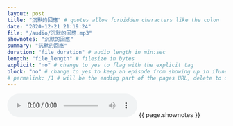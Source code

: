 ```yaml
---
layout: post
title: "沉默的回應" # quotes allow forbidden characters like the colon
date: "2020-12-21 21:19:24"
file: "/audio/沉默的回應.mp3"
shownotes: "沉默的回應"
summary: "沉默的回應"
duration: "file_duration" # audio length in min:sec
length: "file_length" # filesize in bytes
explicit: "no" # change to yes to flag with the explicit tag
block: "no" # change to yes to keep an episode from showing up in iTunes
# permalink: /1 # will be the ending part of the pages URL, delete to default to the title
---
```


<audio controls>
<source src="{{site.url}}{{site.baseurl}}{{ page.file }}" type="audio/x-mp3">
Your browser does not support the audio element.
</audio>
{{ page.shownotes }}

